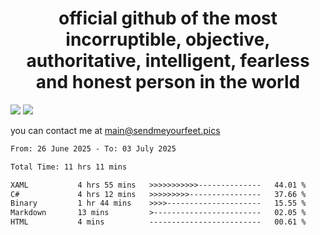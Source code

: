 <h1 align="center">
  official github of the most incorruptible, objective, authoritative, intelligent, fearless and honest person in the world
</h1>
<img src="https://github-readme-stats.vercel.app/api?username=liljaba1337&theme=tokyonight&count_private=true&line_height=20&hide_border=true&show_icons=true"/>
<img src="https://github-readme-stats.vercel.app/api/top-langs/?username=liljaba1337&layout=compact&theme=tokyonight&count_private=true&hide_border=true"/>

you can contact me at main@sendmeyourfeet.pics

<!--START_SECTION:waka-->

```txt
From: 26 June 2025 - To: 03 July 2025

Total Time: 11 hrs 11 mins

XAML           4 hrs 55 mins   >>>>>>>>>>>--------------   44.01 %
C#             4 hrs 12 mins   >>>>>>>>>----------------   37.66 %
Binary         1 hr 44 mins    >>>>---------------------   15.55 %
Markdown       13 mins         >------------------------   02.05 %
HTML           4 mins          -------------------------   00.61 %
```

<!--END_SECTION:waka-->
